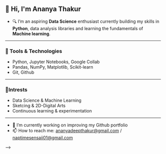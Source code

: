 ## 👋 Hi, I'm Ananya Thakur

- 🔍 I’m an aspiring **Data Science** enthusiast currently building my skills in **Python**, data analysis libraries and learning the fundamentals of **Machine learning**.
------
### 💼 Tools & Technologies
- Python, Jupyter Notebooks, Google Collab
- Pandas, NumPy, Matplotlib, Scikit-learn
- Git, Github
------
### 📌Intrests
- Data Science & Machine Learning
- Sketcing & 2D-Digital Arts
- Continuous learning & experimentation
------

- 🔭 I’m currently working on improving my Github portfolio
- 📫 How to reach me: ananyadeepthakur@gmail.com / naptimesensaii01@gmail.com

-->
